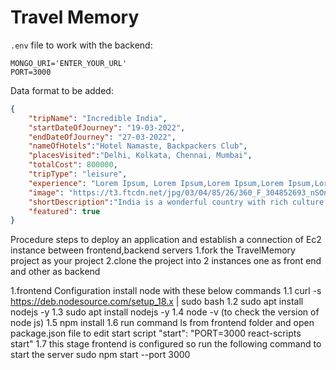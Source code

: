 # Travel Memory

`.env` file to work with the backend:

```
MONGO_URI='ENTER_YOUR_URL'
PORT=3000
```

Data format to be added: 

```json
{
    "tripName": "Incredible India",
    "startDateOfJourney": "19-03-2022",
    "endDateOfJourney": "27-03-2022",
    "nameOfHotels":"Hotel Namaste, Backpackers Club",
    "placesVisited":"Delhi, Kolkata, Chennai, Mumbai",
    "totalCost": 800000,
    "tripType": "leisure",
    "experience": "Lorem Ipsum, Lorem Ipsum,Lorem Ipsum,Lorem Ipsum,Lorem Ipsum,Lorem Ipsum,Lorem Ipsum,Lorem Ipsum,Lorem Ipsum,Lorem Ipsum,Lorem Ipsum,Lorem Ipsum,Lorem Ipsum,Lorem Ipsum,Lorem Ipsum,Lorem Ipsum,Lorem Ipsum,Lorem Ipsum,Lorem Ipsum,Lorem Ipsum,Lorem Ipsum,Lorem Ipsum,Lorem Ipsum,Lorem Ipsum,Lorem Ipsum,Lorem Ipsum,Lorem Ipsum, ",
    "image": "https://t3.ftcdn.net/jpg/03/04/85/26/360_F_304852693_nSOn9KvUgafgvZ6wM0CNaULYUa7xXBkA.jpg",
    "shortDescription":"India is a wonderful country with rich culture and good people.",
    "featured": true
}
```

Procedure steps to deploy an application and establish a connection of Ec2 instance between frontend,backend servers
1.fork the TravelMemory project as your project
2.clone the project into 2 instances one as front end and other as backend

1.frontend Configuration
install node with these below commands
1.1 curl -s https://deb.nodesource.com/setup_18.x | sudo bash
1.2 sudo apt install nodejs -y
1.3 sudo apt install nodejs -y
1.4 node -v  (to check the version of node js)
1.5 npm install
1.6 run command ls from frontend folder and open package.json file to edit start script
    "start": "PORT=3000 react-scripts start"
1.7 this stage frontend is configured so run the following command to start the server
    sudo npm start --port 3000

